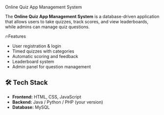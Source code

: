 Online Quiz App Management System  

The **Online Quiz App Management System** is a database-driven application that allows users to take quizzes, track scores, and view leaderboards, while admins can manage quiz questions.  

 🔥Features  
- User registration & login  
- Timed quizzes with categories  
- Automatic scoring and feedback  
- Leaderboard system  
- Admin panel for question management  

## 🛠️ Tech Stack  
- **Frontend:** HTML, CSS, JavaScript  
- **Backend:** Java / Python / PHP (your version)  
- **Database:** MySQL  
